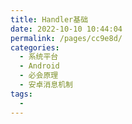 ```yaml
---
title: Handler基础
date: 2022-10-10 10:44:04
permalink: /pages/cc9e8d/
categories:
  - 系统平台
  - Android
  - 必会原理
  - 安卓消息机制
tags:
  - 
---
```

